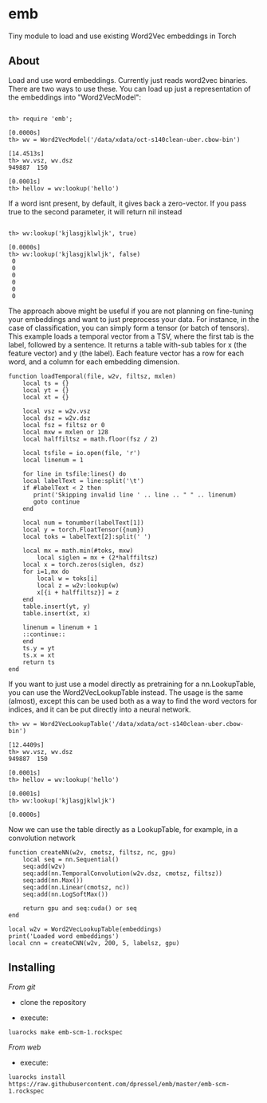 # emb
Tiny module to load and use existing Word2Vec embeddings in Torch

About
-----

Load and use word embeddings.  Currently just reads word2vec binaries.  There are two ways to use these.  You can load up just a representation of the embeddings into "Word2VecModel":

```

th> require 'emb';
                                                                      [0.0000s]	
th> wv = Word2VecModel('/data/xdata/oct-s140clean-uber.cbow-bin')
                                                                      [14.4513s]
th> wv.vsz, wv.dsz  
949887	150		
                                                                      [0.0001s]	
th> hellov = wv:lookup('hello')

```

If a word isnt present, by default, it gives back a zero-vector.  If you pass true to the second parameter, it will return nil instead

```
      
th> wv:lookup('kjlasgjklwljk', true)
                                                                      [0.0000s]	
th> wv:lookup('kjlasgjklwljk', false)
 0
 0
 0
 0
 0
 0

```

The approach above might be useful if you are not planning on fine-tuning your embeddings and want to just preprocess your data.  For instance, in the case of classification, you can simply form a tensor (or batch of tensors).  This example loads a temporal vector from a TSV, where the first tab is the label, followed by a sentence.  It returns a table with-sub tables for x (the feature vector) and y (the label).  Each feature vector has a row for each word, and a column for each embedding dimension.

```
function loadTemporal(file, w2v, filtsz, mxlen)
    local ts = {}
    local yt = {}
    local xt = {}

    local vsz = w2v.vsz
    local dsz = w2v.dsz
    local fsz = filtsz or 0
    local mxw = mxlen or 128
    local halffiltsz = math.floor(fsz / 2)

    local tsfile = io.open(file, 'r')
    local linenum = 1

    for line in tsfile:lines() do  
	local labelText = line:split('\t')
	if #labelText < 2 then
	   print('Skipping invalid line ' .. line .. " " .. linenum)
	   goto continue 
	end

	local num = tonumber(labelText[1])
	local y = torch.FloatTensor({num})
	local toks = labelText[2]:split(' ')

	local mx = math.min(#toks, mxw)
        local siglen = mx + (2*halffiltsz)
 	local x = torch.zeros(siglen, dsz)
	for i=1,mx do
	    local w = toks[i]
	    local z = w2v:lookup(w)
	    x[{i + halffiltsz}] = z
	end
	table.insert(yt, y)
	table.insert(xt, x)
        
	linenum = linenum + 1
	::continue::
    end
    ts.y = yt
    ts.x = xt
    return ts
end
```

If you want to just use a model directly as pretraining for a nn.LookupTable, you can use the Word2VecLookupTable instead.  The usage is the same (almost), except this can be used both as a way to find the word vectors for indices, and it can be put directly into a neural network.

```
th> wv = Word2VecLookupTable('/data/xdata/oct-s140clean-uber.cbow-bin')
                                                                      [12.4409s]	
th> wv.vsz, wv.dsz
949887	150	
                                                                      [0.0001s]	
th> hellov = wv:lookup('hello')
                                                                      [0.0001s]	
th> wv:lookup('kjlasgjklwljk')
                                                                      [0.0000s]	
```
Now we can use the table directly as a LookupTable, for example, in a convolution network  

```
function createNN(w2v, cmotsz, filtsz, nc, gpu)
    local seq = nn.Sequential()
    seq:add(w2v)
    seq:add(nn.TemporalConvolution(w2v.dsz, cmotsz, filtsz))
    seq:add(nn.Max())
    seq:add(nn.Linear(cmotsz, nc))
    seq:add(nn.LogSoftMax())

    return gpu and seq:cuda() or seq
end

local w2v = Word2VecLookupTable(embeddings)
print('Loaded word embeddings')
local cnn = createCNN(w2v, 200, 5, labelsz, gpu)
```

Installing
----------

*From git*

- clone the repository

- execute:
```
luarocks make emb-scm-1.rockspec
```

*From web*

- execute:
```
luarocks install https://raw.githubusercontent.com/dpressel/emb/master/emb-scm-1.rockspec
```

